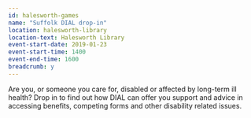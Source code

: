 ```yaml
---
id: halesworth-games
name: "Suffolk DIAL drop-in"
location: halesworth-library
location-text: Halesworth Library
event-start-date: 2019-01-23
event-start-time: 1400
event-end-time: 1600
breadcrumb: y
---
```


Are you, or someone you care for, disabled or affected by long-term ill health? Drop in to find out how DIAL can offer you support and advice in accessing benefits, competing forms and other disability related issues.
